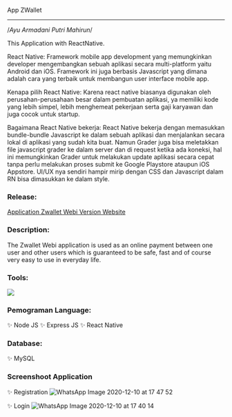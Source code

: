 App ZWallet

---

/_Ayu Armadani Putri Mahirun_/

This Application with ReactNative.

React Native: Framework mobile app development yang memungkinkan developer mengembangkan sebuah aplikasi secara multi-platform yaitu Android dan iOS.
Framework ini juga berbasis Javascript yang dimana adalah cara yang terbaik untuk membangun user interface mobile app.

Kenapa pilih React Native: Karena react native biasanya digunakan oleh perusahan-perusahaan besar dalam pembuatan aplikasi, ya memiliki kode yang lebih simpel,
lebih menghemeat pekerjaan serta gaji karyawan dan juga cocok untuk startup.

Bagaimana React Native bekerja: React Native bekerja dengan memasukkan bundle-bundle Javascript ke dalam sebuah aplikasi dan menjalankan secara lokal di aplikasi yang sudah kita
buat. Namun Grader juga bisa meletakkan file javascript grader ke dalam server dan di request ketika ada koneksi,
hal ini memungkinkan Grader untuk melakukan update aplikasi secara cepat tanpa perlu melakukan proses submit
ke Google Playstore ataupun iOS Appstore. UI/UX nya sendiri hampir mirip dengan CSS dan Javascript dalam RN bisa dimasukkan ke dalam style.

### Release:

[Application Zwallet Webi Version Website](https://bit.ly/zwallett)

### Description:

The Zwallet Webi application is used as an online payment between one user and other users which is guaranteed to be safe, fast and of course very easy to use in everyday life.

### Tools:

<img src="https://camo.githubusercontent.com/843045709ac42b1dc5098443b2c95c78206d6eeda2ef8e1e0630756b061f6b8e/68747470733a2f2f696d672e736869656c64732e696f2f62616467652f54657874253230456469746f722d56697375616c25323053747564696f253230436f64652d626c75653f266c6f676f3d76697375616c25323073747564696f253230636f6465266c6f676f436f6c6f723d626c7565">

### Pemograman Language:

✨ Node JS
✨ Express JS
✨ React Native

### Database:

✨ MySQL

### Screenshoot Application

✨ Registration
![WhatsApp Image 2020-12-10 at 17 47 52](https://user-images.githubusercontent.com/46896802/101765527-04274800-3b14-11eb-8b01-9b5f6e1e23da.jpeg)

✨ Login
![WhatsApp Image 2020-12-10 at 17 40 14](https://user-images.githubusercontent.com/46896802/101765273-abf04600-3b13-11eb-813f-94aa77874c49.jpeg)
